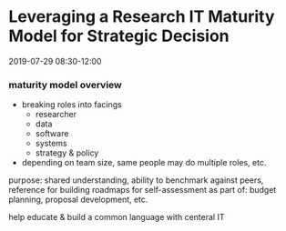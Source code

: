 # Leveraging a Research IT Maturity Model for Strategic Decision

2019-07-29 08:30-12:00

### maturity model overview
* breaking roles into facings
    * researcher 
    * data 
    * software
    * systems
    * strategy & policy
* depending on team size, same people may do multiple roles, etc.

purpose: shared understanding, ability to benchmark against peers, reference for building roadmaps
for self-assessment as part of: budget planning, proposal development, etc.

help educate & build a common language with centeral IT




